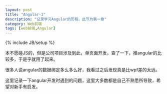 ```yaml
---
layout: post
title: "Angular-1"
description: "记录学习Angular的历程，此节为第一章"
category: Web前端
tags: [web前端,Angular]
---
```

{% include JB/setup %}

本不愿碰JS的，但是公司项目涉及到此，单页面开发，查了一下，推angular的比较多，于是乎就用了起来。

很多人说angular的数据绑定多么多么好，我看过之后发现真是比wpf差的太远。

这里记录一下angular开发时遇到的问题，这里大多数都是自己不熟悉所导致，希望对新手有启发。

